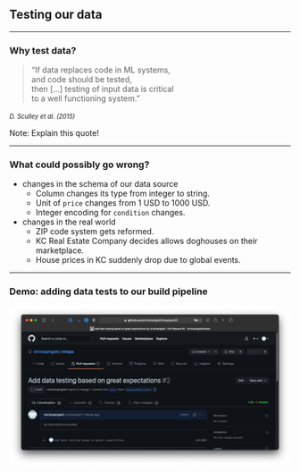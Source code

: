 ## Testing our data

---

### Why test data?

> &ldquo;If data replaces code in ML systems,<br/>
> and code should be tested,<br/>
> then [&hellip;] testing of input data is critical<br/>
> to a well functioning system.&rdquo;

<cite style="font-size:0.8em">D. Sculley et al. (2015)</cite>

Note: Explain this quote!

---

### What could possibly go wrong?

- changes in the schema of our data source
  - Column changes its type from integer to string.
  - Unit of `price` changes from 1 USD to 1000 USD.
  - Integer encoding for `condition` changes.
- changes in the real world
  - ZIP code system gets reformed.
  - KC Real Estate Company decides allows doghouses on their marketplace.
  - House prices in KC suddenly drop due to global events.

---

### Demo: adding data tests to our build pipeline

[![The build pipeline already contains code tests.](images/adding-data-tests.png)](https://github.com/christophgietl/mlops/tree/main/demo/300-analytics)


